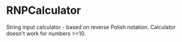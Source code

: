 # RNPCalculator
String input calculator - based on reverse Polish notation. 
Calculator doesn't work for numbers >=10.
